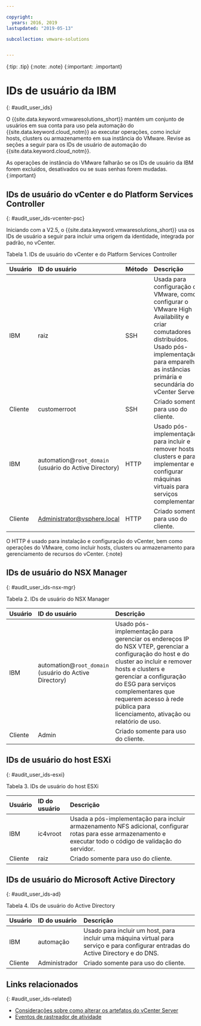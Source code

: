 ```yaml
---

copyright:
  years: 2016, 2019
lastupdated: "2019-05-13"

subcollection: vmware-solutions


---
```


{:tip: .tip}
{:note: .note}
{:important: .important}

# IDs de usuário da IBM
{: #audit_user_ids}

O {{site.data.keyword.vmwaresolutions_short}} mantém um conjunto de usuários em sua conta para uso pela automação do {{site.data.keyword.cloud_notm}} ao executar operações, como incluir hosts, clusters ou armazenamento em sua instância do VMware. Revise as seções a seguir para os IDs de usuário de automação do {{site.data.keyword.cloud_notm}}.

As operações de instância do VMware falharão se os IDs de usuário da IBM forem excluídos, desativados ou se suas senhas forem mudadas.
{:important}

## IDs de usuário do vCenter e do Platform Services Controller
{: #audit_user_ids-vcenter-psc}

Iniciando com a V2.5, o {{site.data.keyword.vmwaresolutions_short}} usa os IDs de usuário a seguir para incluir uma origem da identidade, integrada por padrão, no vCenter.

Tabela 1. IDs de usuário do vCenter e do Platform Services Controller

| Usuário     | ID do usuário      | Método | Descrição |
|:---------|:-------------|:-------|:------------|
| IBM      | raiz         | SSH    | Usada para configuração do VMware, como configurar o VMware High Availability e criar comutadores distribuídos. Usado pós-implementação para emparelhar as instâncias primária e secundária do vCenter Server. |
| Cliente | customerroot | SSH    | Criado somente para uso do cliente. |
| IBM      | automation@``root_domain``<br/>(usuário do Active Directory) | HTTP | Usado pós-implementação para incluir e remover hosts e clusters e para implementar e configurar máquinas virtuais para serviços complementares. |
| Cliente | Administrator@vsphere.local | HTTP | Criado somente para uso do cliente. |

O HTTP é usado para instalação e configuração do vCenter, bem como operações do VMware, como incluir hosts, clusters ou armazenamento para gerenciamento de recursos do vCenter.
{:note}

## IDs de usuário do NSX Manager
{: #audit_user_ids-nsx-mgr}

Tabela 2. IDs de usuário do NSX Manager

| Usuário     | ID do usuário      | Descrição |
|:---------|:-------------|:------------|
| IBM      | automation@``root_domain``<br/>(usuário do Active Directory) | Usado pós-implementação para gerenciar os endereços IP do NSX VTEP, gerenciar a configuração do host e do cluster ao incluir e remover hosts e clusters e gerenciar a configuração do ESG para serviços complementares que requerem acesso à rede pública para licenciamento, ativação ou relatório de uso. |
| Cliente | Admin        | Criado somente para uso do cliente. |

## IDs de usuário do host ESXi
{: #audit_user_ids-esxi}

Tabela 3. IDs de usuário do host ESXi

| Usuário     | ID do usuário      | Descrição |
|:---------|:-------------|:------------|
| IBM      | ic4vroot     | Usada a pós-implementação para incluir armazenamento NFS adicional, configurar rotas para esse armazenamento e executar todo o código de validação do servidor. |
| Cliente | raiz         | Criado somente para uso do cliente. |

## IDs de usuário do Microsoft Active Directory
{: #audit_user_ids-ad}

Tabela 4. IDs de usuário do Active Directory

| Usuário     | ID do usuário       | Descrição |
|:---------|:------------- |:------------|
| IBM      | automação    | Usado para incluir um host, para incluir uma máquina virtual para serviço e para configurar entradas do Active Directory e do DNS. |
| Cliente | Administrador | Criado somente para uso do cliente. |

## Links relacionados
{: #audit_user_ids-related}

* [Considerações sobre como alterar os artefatos do vCenter Server](/docs/services/vmwaresolutions?topic=vmware-solutions-vcenter_chg_impact#vcenter_chg_impact-automation-id)
* [Eventos de rastreador de atividade](/docs/services/vmwaresolutions?topic=vmware-solutions-at-events#at-events)
